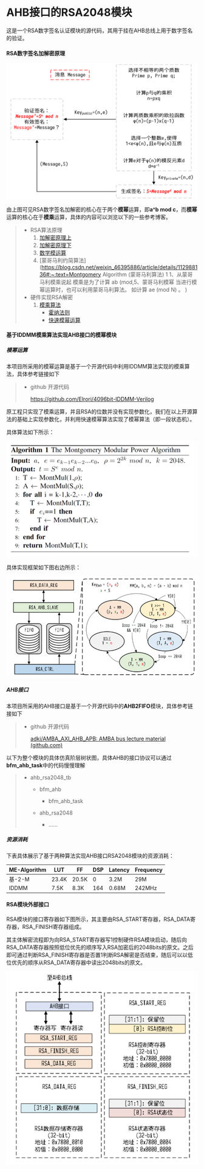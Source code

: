 # AHB接口的RSA2048模块

这是一个RSA数字签名认证模块的源代码，其用于挂在AHB总线上用于数字签名的验证。

#### RSA数字签名加解密原理

![rsa](4.Pic/rsa.png)

由上图可见RSA数字签名加解密的核心在于两个**模幂**运算，即**a^b mod c**，而**模幂**运算的核心在于**模乘**运算，具体的内容可以浏览以下的一些参考博客。

> - RSA算法原理
>   1. [加解密原理上](http://www.ruanyifeng.com/blog/2013/06/rsa_algorithm_part_one.html)
>   2. [加解密原理下](http://www.ruanyifeng.com/blog/2013/07/rsa_algorithm_part_two.html)
>   3. [数学模运算](https://blog.csdn.net/aaron67/article/details/109006977)
>   4. [蒙哥马利约简算法](https://blog.csdn.net/weixin_46395886/article/details/112988136#:~:text=Montgomery Algorithm (蒙哥马利算法) 1 1、从蒙哥马利模乘说起 模乘是为了计算 ab (mod,5、蒙哥马利模幂 当进行模幂运算时，也可以利用蒙哥马利算法。 如计算 ae (mod N) 。 )
> - 硬件实现RSA解密
>   1. [模乘算法](https://blog.csdn.net/a675115471/article/details/107553091)
>      - [霍纳法则](https://zhuanlan.zhihu.com/p/136101680)
>      - [快速模幂运算](https://blog.csdn.net/qq_36760780/article/details/80092665)

#### 基于IDDMM模乘算法实现AHB接口的模幂模块

##### 模幂运算

本项目所采用的模幂运算是基于一个开源代码中利用IDDMM算法实现的模乘算法，具体参考链接如下

> - github 开源代码
>
>     https://github.com/Elrori/4096bit-IDDMM-Verilog

原工程只实现了模乘运算，并且RSA的位数并没有实现参数化，我们在以上开源算法的基础上实现参数化，并利用快速模幂算法实现了模幂算法（即一段状态机）。

具体算法如下所示：

![me_algorithm](4.Pic/me_algorithm.png)

具体实现框架如下图右边所示：

![me](4.Pic/me.png)

##### AHB接口

本项目所采用的AHB接口是基于一个开源代码中的**AHB2FIFO**模块，具体参考链接如下

> - github 开源代码
>
>     [adki/AMBA_AXI_AHB_APB: AMBA bus lecture material (github.com)](https://github.com/adki/AMBA_AXI_AHB_APB)

以下为整个模块的具体仿真阶层树状图，具体AHB的接口协议可以通过**bfm_ahb_task**中的代码慢慢理解

> - ahb_rsa2048_tb
>
>   - bfm_ahb
>
>     - bfm_ahb_task
>   - ahb_rsa2048
>
>     - ......

##### 资源消耗

下表具体展示了基于两种算法实现AHB接口RSA2048模块的资源消耗：

| ME-Algorithm | LUT   | FF    | DSP | Latency | Frequency |
| ------------ | ----- | ----- | --- | ------- | --------- |
| 基-2-M       | 23.4K | 20.5K | 0   | 3.2M    | 29M       |
| IDDMM        | 7.5K  | 8.3K  | 164 | 0.68M   | 242MHz    |

#### RSA模块外部接口

RSA模块的接口寄存器如下图所示，其主要由RSA_START寄存器，RSA_DATA寄存器，RSA_FINISH寄存器组成。

其主体解密流程即为向RSA_START寄存器写1控制硬件RSA模块启动，随后向RSA_DATA寄存器按照低位优先的顺序写入RSA加密后的2048bits的原文。之后即可通过判断RSA_FINISH寄存器是否置1判断RSA解密是否结束，随后可以以低位优先的顺序从RSA_DATA寄存器中读出2048bits的原文。

![register](4.Pic/register.png)
